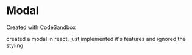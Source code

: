 # Modal
Created with CodeSandbox


created a modal in react,
just implemented it's features and ignored the styling  
